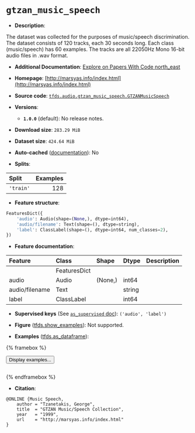 <div itemscope itemtype="http://schema.org/Dataset">
  <div itemscope itemprop="includedInDataCatalog" itemtype="http://schema.org/DataCatalog">
    <meta itemprop="name" content="TensorFlow Datasets" />
  </div>
  <meta itemprop="name" content="gtzan_music_speech" />
  <meta itemprop="description" content="The dataset was collected for the purposes of music/speech discrimination.&#10;The dataset consists of 120 tracks, each 30 seconds long.&#10;Each class (music/speech) has 60 examples.&#10;The tracks are all 22050Hz Mono 16-bit audio files in .wav format.&#10;&#10;To use this dataset:&#10;&#10;```python&#10;import tensorflow_datasets as tfds&#10;&#10;ds = tfds.load(&#x27;gtzan_music_speech&#x27;, split=&#x27;train&#x27;)&#10;for ex in ds.take(4):&#10;  print(ex)&#10;```&#10;&#10;See [the guide](https://www.tensorflow.org/datasets/overview) for more&#10;informations on [tensorflow_datasets](https://www.tensorflow.org/datasets).&#10;&#10;" />
  <meta itemprop="url" content="https://www.tensorflow.org/datasets/catalog/gtzan_music_speech" />
  <meta itemprop="sameAs" content="http://marsyas.info/index.html" />
  <meta itemprop="citation" content="@ONLINE {Music Speech,&#10;    author = &quot;Tzanetakis, George&quot;,&#10;    title  = &quot;GTZAN Music/Speech Collection&quot;,&#10;    year   = &quot;1999&quot;,&#10;    url    = &quot;http://marsyas.info/index.html&quot;&#10;}" />
</div>

# `gtzan_music_speech`


*   **Description**:

The dataset was collected for the purposes of music/speech discrimination. The
dataset consists of 120 tracks, each 30 seconds long. Each class (music/speech)
has 60 examples. The tracks are all 22050Hz Mono 16-bit audio files in .wav
format.

*   **Additional Documentation**:
    <a class="button button-with-icon" href="https://paperswithcode.com/dataset/gtzan-music-speech">
    Explore on Papers With Code
    <span class="material-icons icon-after" aria-hidden="true"> north_east
    </span> </a>

*   **Homepage**:
    [http://marsyas.info/index.html](http://marsyas.info/index.html)

*   **Source code**:
    [`tfds.audio.gtzan_music_speech.GTZANMusicSpeech`](https://github.com/tensorflow/datasets/tree/master/tensorflow_datasets/audio/gtzan_music_speech/gtzan_music_speech.py)

*   **Versions**:

    *   **`1.0.0`** (default): No release notes.

*   **Download size**: `283.29 MiB`

*   **Dataset size**: `424.64 MiB`

*   **Auto-cached**
    ([documentation](https://www.tensorflow.org/datasets/performances#auto-caching)):
    No

*   **Splits**:

Split     | Examples
:-------- | -------:
`'train'` | 128

*   **Feature structure**:

```python
FeaturesDict({
    'audio': Audio(shape=(None,), dtype=int64),
    'audio/filename': Text(shape=(), dtype=string),
    'label': ClassLabel(shape=(), dtype=int64, num_classes=2),
})
```

*   **Feature documentation**:

Feature        | Class        | Shape   | Dtype  | Description
:------------- | :----------- | :------ | :----- | :----------
               | FeaturesDict |         |        |
audio          | Audio        | (None,) | int64  |
audio/filename | Text         |         | string |
label          | ClassLabel   |         | int64  |

*   **Supervised keys** (See
    [`as_supervised` doc](https://www.tensorflow.org/datasets/api_docs/python/tfds/load#args)):
    `('audio', 'label')`

*   **Figure**
    ([tfds.show_examples](https://www.tensorflow.org/datasets/api_docs/python/tfds/visualization/show_examples)):
    Not supported.

*   **Examples**
    ([tfds.as_dataframe](https://www.tensorflow.org/datasets/api_docs/python/tfds/as_dataframe)):

<!-- mdformat off(HTML should not be auto-formatted) -->

{% framebox %}

<button id="displaydataframe">Display examples...</button>
<div id="dataframecontent" style="overflow-x:auto"></div>
<script>
const url = "https://storage.googleapis.com/tfds-data/visualization/dataframe/gtzan_music_speech-1.0.0.html";
const dataButton = document.getElementById('displaydataframe');
dataButton.addEventListener('click', async () => {
  // Disable the button after clicking (dataframe loaded only once).
  dataButton.disabled = true;

  const contentPane = document.getElementById('dataframecontent');
  try {
    const response = await fetch(url);
    // Error response codes don't throw an error, so force an error to show
    // the error message.
    if (!response.ok) throw Error(response.statusText);

    const data = await response.text();
    contentPane.innerHTML = data;
  } catch (e) {
    contentPane.innerHTML =
        'Error loading examples. If the error persist, please open '
        + 'a new issue.';
  }
});
</script>

{% endframebox %}

<!-- mdformat on -->

*   **Citation**:

```
@ONLINE {Music Speech,
    author = "Tzanetakis, George",
    title  = "GTZAN Music/Speech Collection",
    year   = "1999",
    url    = "http://marsyas.info/index.html"
}
```

